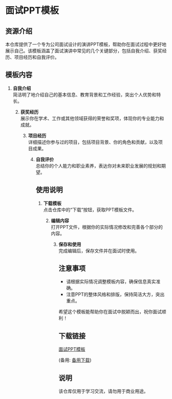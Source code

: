 # 面试PPT模板

## 资源介绍

本仓库提供了一个专为公司面试设计的演讲PPT模板，帮助你在面试过程中更好地展示自己。该模板涵盖了面试演讲中常见的几个关键部分，包括自我介绍、获奖经历、项目经历和自我评价。

## 模板内容

1. **自我介绍**  
   简洁明了地介绍自己的基本信息、教育背景和工作经验，突出个人优势和特长。

   2. **获奖经历**  
      展示你在学术、工作或其他领域获得的荣誉和奖项，体现你的专业能力和成就。

      3. **项目经历**  
         详细描述你参与过的项目，包括项目背景、你的角色和贡献，以及项目成果。

         4. **自我评价**  
            总结你的个人能力和职业素养，表达你对未来职业发展的规划和期望。

            ## 使用说明

            1. **下载模板**  
               点击仓库中的“下载”按钮，获取PPT模板文件。

               2. **编辑内容**  
                  打开PPT文件，根据你的实际情况修改和完善各个部分的内容。

                  3. **保存和使用**  
                     完成编辑后，保存文件并在面试时使用。

                     ## 注意事项

                     - 请根据实际情况调整模板内容，确保信息真实准确。
                     - 注意PPT的整体风格和排版，保持简洁大方，突出重点。

                     希望这个模板能帮助你在面试中脱颖而出，祝你面试顺利！

                     ## 下载链接
                     [面试PPT模板](https://pan.quark.cn/s/9471c671f1a1) 

                     (备用: [备用下载](https://pan.baidu.com/s/1IQ_n_eI4VU2nZydVFwM4rw?pwd=1234))

                     ## 说明

                     该仓库仅用于学习交流，请勿用于商业用途。
